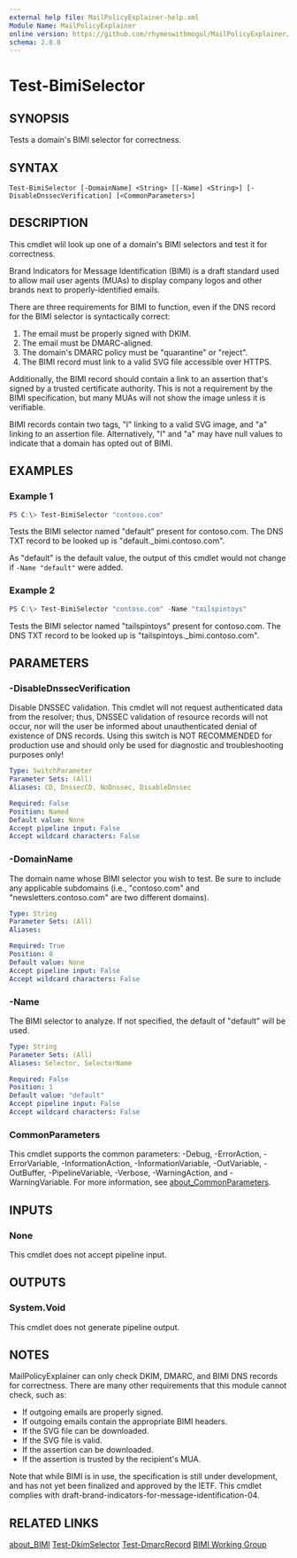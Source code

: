 ```yaml
---
external help file: MailPolicyExplainer-help.xml
Module Name: MailPolicyExplainer
online version: https://github.com/rhymeswithmogul/MailPolicyExplainer/blob/main/man/en-US/Test-BimiSelector.md
schema: 2.0.0
---
```


# Test-BimiSelector

## SYNOPSIS
Tests a domain's BIMI selector for correctness.

## SYNTAX

```
Test-BimiSelector [-DomainName] <String> [[-Name] <String>] [-DisableDnssecVerification] [<CommonParameters>]
```

## DESCRIPTION
This cmdlet wlil look up one of a domain's BIMI selectors and test it for correctness.

Brand Indicators for Message Identification (BIMI) is a draft standard used to allow mail user agents (MUAs) to display company logos and other brands next to properly-identified emails.

There are three requirements for BIMI to function, even if the DNS record for the BIMI selector is syntactically correct:
1. The email must be properly signed with DKIM.
2. The email must be DMARC-aligned.
3. The domain's DMARC policy must be "quarantine" or "reject".
4. The BIMI record must link to a valid SVG file accessible over HTTPS.

Additionally, the BIMI record should contain a link to an assertion that's signed by a trusted certificate authority.  This is not a requirement by the BIMI specification, but many MUAs will not show the image unless it is verifiable.

BIMI records contain two tags, "l" linking to a valid SVG image, and "a" linking to an assertion file.  Alternatively, "l" and "a" may have null values to indicate that a domain has opted out of BIMI.

## EXAMPLES

### Example 1
```powershell
PS C:\> Test-BimiSelector "contoso.com"
```

Tests the BIMI selector named "default" present for contoso.com.  The DNS TXT record to be looked up is "default._bimi.contoso.com".

As "default" is the default value, the output of this cmdlet would not change if `-Name "default"` were added.

### Example 2
```powershell
PS C:\> Test-BimiSelector "contoso.com" -Name "tailspintoys"
```

Tests the BIMI selector named "tailspintoys" present for contoso.com.  The DNS TXT record to be looked up is "tailspintoys._bimi.contoso.com".

## PARAMETERS

### -DisableDnssecVerification
Disable DNSSEC validation.  This cmdlet will not request authenticated data from the resolver;  thus, DNSSEC validation of resource records will not occur, nor will the user be informed about unauthenticated denial of existence of DNS records.  Using this switch is NOT RECOMMENDED for production use and should only be used for diagnostic and troubleshooting purposes only!

```yaml
Type: SwitchParameter
Parameter Sets: (All)
Aliases: CD, DnssecCD, NoDnssec, DisableDnssec

Required: False
Position: Named
Default value: None
Accept pipeline input: False
Accept wildcard characters: False
```

### -DomainName
The domain name whose BIMI selector you wish to test.  Be sure to include any applicable subdomains (i.e., "contoso.com" and "newsletters.contoso.com" are two different domains).

```yaml
Type: String
Parameter Sets: (All)
Aliases:

Required: True
Position: 0
Default value: None
Accept pipeline input: False
Accept wildcard characters: False
```

### -Name
The BIMI selector to analyze.  If not specified, the default of "default" will be used.

```yaml
Type: String
Parameter Sets: (All)
Aliases: Selector, SelectorName

Required: False
Position: 1
Default value: "default"
Accept pipeline input: False
Accept wildcard characters: False
```

### CommonParameters
This cmdlet supports the common parameters: -Debug, -ErrorAction, -ErrorVariable, -InformationAction, -InformationVariable, -OutVariable, -OutBuffer, -PipelineVariable, -Verbose, -WarningAction, and -WarningVariable. For more information, see [about_CommonParameters](http://go.microsoft.com/fwlink/?LinkID=113216).

## INPUTS

### None
This cmdlet does not accept pipeline input.

## OUTPUTS

### System.Void
This cmdlet does not generate pipeline output.

## NOTES
MailPolicyExplainer can only check DKIM, DMARC, and BIMI DNS records for correctness.  There are many other requirements that this module cannot check, such as:
 - If outgoing emails are properly signed.
 - If outgoing emails contain the appropriate BIMI headers.
 - If the SVG file can be downloaded.
 - If the SVG file is valid.
 - If the assertion can be downloaded.
 - If the assertion is trusted by the recipient's MUA.

Note that while BIMI is in use, the specification is still under development, and has not yet been finalized and approved by the IETF.  This cmdlet complies with draft-brand-indicators-for-message-identification-04.

## RELATED LINKS

[about_BIMI]()
[Test-DkimSelector]()
[Test-DmarcRecord]()
[BIMI Working Group](https://datatracker.ietf.org/doc/draft-brand-indicators-for-message-identification/)
